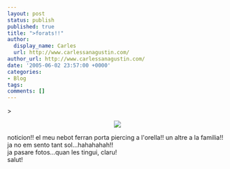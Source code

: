 ```yaml
---
layout: post
status: publish
published: true
title: ">forats!!"
author:
  display_name: Carles
  url: http://www.carlessanagustin.com/
author_url: http://www.carlessanagustin.com/
date: '2005-06-02 23:57:00 +0000'
categories:
- Blog
tags:
comments: []
---
```

<p>>
<div style="text-align:center;"><img src="http://public.diversity.org.uk/deviant/bcrs.jpg" /></div>
<p> noticion!! el meu nebot ferran porta piercing a l'orella!! un altre a la familia!! ja no em sento tant sol...hahahahah!!<br />ja pasare fotos...quan les tingui, claru!<br />salut!</p>
